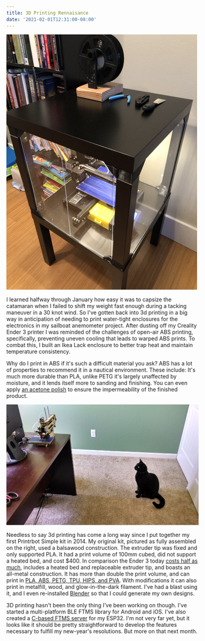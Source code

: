 ```yaml
---
title: 3D Printing Rennaisance
date: '2021-02-01T12:31:00-08:00'
---
```

![3d printer enclosure](/assets/images/enclosure.jpg)

I learned halfway through January how easy it was to capsize the catamaran when I failed to shift my weight fast enough during a tacking maneuver in a 30 knot wind.  So I've gotten back into 3d printing in a big way in anticipation of needing to print water-tight enclosures for the electronics in my sailboat anemometer project.  After dusting off my Creality Ender 3 printer I was reminded of the challenges of open-air ABS printing, specifically, preventing uneven cooling that leads to warped ABS prints. To combat this, I built an Ikea Lack enclosure to better trap heat and maintain temperature consistency. 

 Why do I print in ABS if it's such a difficult material you ask?  ABS has a lot of properties to recommend it in a nautical environment. These include: It's much more durable than PLA, unlike PETG it's largely unaffected by moisture, and it lends itself more to sanding and finishing.  You can even apply [an acetone polish](https://all3dp.com/2/abs-smoothing-a-beginners-guide-to-abs-vapor-smoothing/) to ensure the impermeability of the finished product.

![Printrbot Simple](/assets/images/printrbot.jpg)

Needless to say 3d printing has come a long way since I put together my first Printrbot Simple kit in 2014.  My original kit, pictured as fully assembled on the right, used a balsawood construction.  The extruder tip was fixed and only supported PLA. It had a print volume of 100mm cubed, did not support a heated bed, and cost $400.  In comparison the Ender 3 today [costs half as much](https://all3dp.com/1/creality-ender-3-3d-printer-review/), includes a heated bed and replaceable extruder tip, and boasts an all-metal construction. It has more than double the print volume, and can print in [PLA, ABS, PETG, TPU, HIPS, and PVA](https://all3dp.com/2/ender-3-filament-guide-materials-you-can-3d-print/).  With modifications it can also print in metalfill, wood, and glow-in-the-dark filament. I've had a blast using it, and I even re-installed [Blender](https://www.blender.org/) so that I could generate my own designs.  

3D printing hasn't been the only thing I've been working on though.  I've started a multi-platform BLE FTMS library for Android and iOS.  I've also created a [C-based FTMS server](https://github.com/jamesjmtaylor/esp32-ftms-server) for my ESP32.  I'm not very far yet, but it looks like it should be pretty straightforward to develop the features necessary to fulfill my new-year's resolutions.  But more on that next month.
